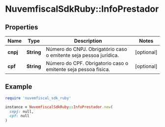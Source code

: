# NuvemfiscalSdkRuby::InfoPrestador

## Properties

| Name | Type | Description | Notes |
| ---- | ---- | ----------- | ----- |
| **cnpj** | **String** | Número do CNPJ.  Obrigatório caso o emitente seja pessoa jurídica. | [optional] |
| **cpf** | **String** | Número do CPF.  Obrigatorio caso o emitente seja pessoa física. | [optional] |

## Example

```ruby
require 'nuvemfiscal_sdk_ruby'

instance = NuvemfiscalSdkRuby::InfoPrestador.new(
  cnpj: null,
  cpf: null
)
```

